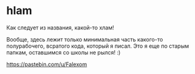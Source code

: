 # hlam
Как следует из названия, какой-то хлам!

Вообще, здесь лежит только минимальная часть какого-то полурабочего, всратого кода, который я писал. Это я еще по старым папкам, оставшимся со школы не рылся! :)

https://pastebin.com/u/Falexom
